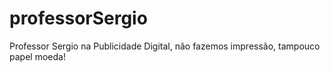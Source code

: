 # professorSergio
Professor Sergio na Publicidade Digital, não fazemos impressão, tampouco papel moeda!
